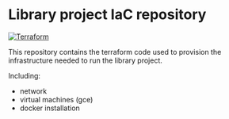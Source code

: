 # Library project IaC repository
[![Terraform](https://img.shields.io/badge/Terraform-%235C4EE6.svg?style=for-the-badge&logo=Terraform&logoColor=white)](https://www.terraform.io/)

This repository contains the terraform code used to provision the infrastructure needed to run the library project.

Including:
- network
- virtual machines (gce)
- docker installation